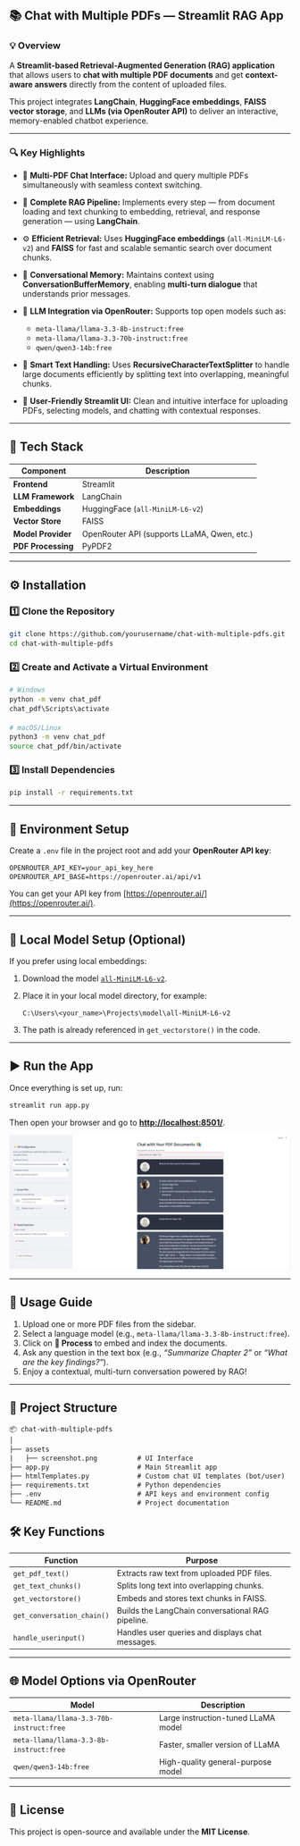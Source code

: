 ## 📚 Chat with Multiple PDFs — Streamlit RAG App

### 💡 Overview

A **Streamlit-based Retrieval-Augmented Generation (RAG) application** that allows users to **chat with multiple PDF documents** and get **context-aware answers** directly from the content of uploaded files.

This project integrates **LangChain**, **HuggingFace embeddings**, **FAISS vector storage**, and **LLMs (via OpenRouter API)** to deliver an interactive, memory-enabled chatbot experience.

---

### 🔍 Key Highlights

* 🧾 **Multi-PDF Chat Interface:**
  Upload and query multiple PDFs simultaneously with seamless context switching.

* 🧠 **Complete RAG Pipeline:**
  Implements every step — from document loading and text chunking to embedding, retrieval, and response generation — using **LangChain**.

* ⚙️ **Efficient Retrieval:**
  Uses **HuggingFace embeddings** (`all-MiniLM-L6-v2`) and **FAISS** for fast and scalable semantic search over document chunks.

* 💬 **Conversational Memory:**
  Maintains context using **ConversationBufferMemory**, enabling **multi-turn dialogue** that understands prior messages.

* 🤖 **LLM Integration via OpenRouter:**
  Supports top open models such as:

  * `meta-llama/llama-3.3-8b-instruct:free`
  * `meta-llama/llama-3.3-70b-instruct:free`
  * `qwen/qwen3-14b:free`

* 🧩 **Smart Text Handling:**
  Uses **RecursiveCharacterTextSplitter** to handle large documents efficiently by splitting text into overlapping, meaningful chunks.

* 🎨 **User-Friendly Streamlit UI:**
  Clean and intuitive interface for uploading PDFs, selecting models, and chatting with contextual responses.

 
---

## 🧰 Tech Stack

| Component          | Description                                 |
| ------------------ | ------------------------------------------- |
| **Frontend**       | Streamlit                                   |
| **LLM Framework**  | LangChain                                   |
| **Embeddings**     | HuggingFace (`all-MiniLM-L6-v2`)            |
| **Vector Store**   | FAISS                                       |
| **Model Provider** | OpenRouter API (supports LLaMA, Qwen, etc.) |
| **PDF Processing** | PyPDF2                                      |

---

## ⚙️ Installation

### 1️⃣ Clone the Repository

```bash
git clone https://github.com/yourusername/chat-with-multiple-pdfs.git
cd chat-with-multiple-pdfs
```

### 2️⃣ Create and Activate a Virtual Environment

```bash
# Windows
python -m venv chat_pdf
chat_pdf\Scripts\activate

# macOS/Linux
python3 -m venv chat_pdf
source chat_pdf/bin/activate
```

### 3️⃣ Install Dependencies

```bash
pip install -r requirements.txt
```

---

## 🔑 Environment Setup

Create a `.env` file in the project root and add your **OpenRouter API key**:

```
OPENROUTER_API_KEY=your_api_key_here
OPENROUTER_API_BASE=https://openrouter.ai/api/v1
```

You can get your API key from [https://openrouter.ai/](https://openrouter.ai/).

---

## 🧠 Local Model Setup (Optional)

If you prefer using local embeddings:

1. Download the model [`all-MiniLM-L6-v2`](https://huggingface.co/sentence-transformers/all-MiniLM-L6-v2).
2. Place it in your local model directory, for example:

   ```
   C:\Users\<your_name>\Projects\model\all-MiniLM-L6-v2
   ```
3. The path is already referenced in `get_vectorstore()` in the code.

---

## ▶️ Run the App

Once everything is set up, run:

```bash
streamlit run app.py
```

Then open your browser and go to **[http://localhost:8501/](http://localhost:8501/)**.



![Chat with Multiple PDFs UI](https://github.com/Sowmya0667/Chat-with-Multiple-PDFs/blob/main/assests/Screenshot.png)




---

## 💬 Usage Guide

1. Upload one or more PDF files from the sidebar.
2. Select a language model (e.g., `meta-llama/llama-3.3-8b-instruct:free`).
3. Click on **🚀 Process** to embed and index the documents.
4. Ask any question in the text box (e.g., *“Summarize Chapter 2”* or *“What are the key findings?”*).
5. Enjoy a contextual, multi-turn conversation powered by RAG!

---

## 🧩 Project Structure

```
📦 chat-with-multiple-pdfs
│
├── assets
|   ├── screenshot.png          # UI Interface 
├── app.py                      # Main Streamlit app
├── htmlTemplates.py            # Custom chat UI templates (bot/user)
├── requirements.txt            # Python dependencies
├── .env                        # API keys and environment config
└── README.md                   # Project documentation
```


## 🛠️ Key Functions

| Function                   | Purpose                                           |
| -------------------------- | ------------------------------------------------- |
| `get_pdf_text()`           | Extracts raw text from uploaded PDF files.        |
| `get_text_chunks()`        | Splits long text into overlapping chunks.         |
| `get_vectorstore()`        | Embeds and stores text chunks in FAISS.           |
| `get_conversation_chain()` | Builds the LangChain conversational RAG pipeline. |
| `handle_userinput()`       | Handles user queries and displays chat messages.  |

---

## 🌐 Model Options via OpenRouter

| Model                                    | Description                         |
| ---------------------------------------- | ----------------------------------- |
| `meta-llama/llama-3.3-70b-instruct:free` | Large instruction-tuned LLaMA model |
| `meta-llama/llama-3.3-8b-instruct:free`  | Faster, smaller version of LLaMA    |
| `qwen/qwen3-14b:free`                    | High-quality general-purpose model  |

---

## 🪪 License

This project is open-source and available under the **MIT License**.
